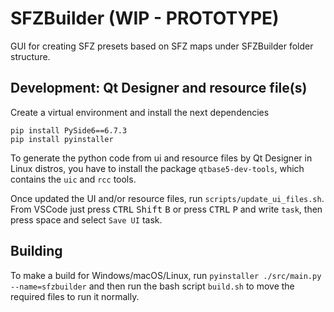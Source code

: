 # SFZBuilder (WIP - PROTOTYPE)

GUI for creating SFZ presets based on SFZ maps under SFZBuilder folder structure.

## Development: Qt Designer and resource file(s)
Create a virtual environment and install the next dependencies

```
pip install PySide6==6.7.3
pip install pyinstaller
```

To generate the python code from ui and resource files by Qt Designer in Linux distros, you have to install the package `qtbase5-dev-tools`, which contains the `uic` and `rcc` tools.

Once updated the UI and/or resource files, run `scripts/update_ui_files.sh`.<br/>
From VSCode just press <kbd>CTRL</kbd> <kbd>Shift</kbd> <kbd>B</kbd> or press <kbd>CTRL</kbd> <kbd>P</kbd> and write `task`, then press space and select `Save UI` task.

## Building
To make a build for Windows/macOS/Linux, run `pyinstaller ./src/main.py --name=sfzbuilder` and then run the bash script `build.sh` to move the required files to run it normally.